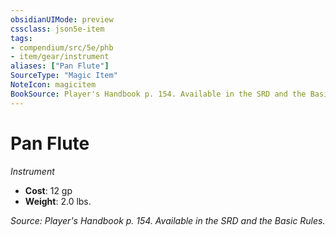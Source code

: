 ```yaml
---
obsidianUIMode: preview
cssclass: json5e-item
tags:
- compendium/src/5e/phb
- item/gear/instrument
aliases: ["Pan Flute"]
SourceType: "Magic Item"
NoteIcon: magicitem
BookSource: Player's Handbook p. 154. Available in the SRD and the Basic Rules.
---
```

# Pan Flute
*Instrument*  

- **Cost**: 12 gp
- **Weight**: 2.0 lbs.

*Source: Player's Handbook p. 154. Available in the SRD and the Basic Rules.*